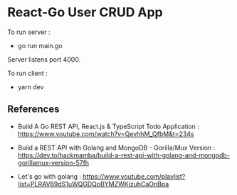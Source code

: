 # React-Go User CRUD App

To run server :

- go run main.go

Server listens port 4000.

To run client :

- yarn dev

## References

- Build A Go REST API, React.js & TypeScript Todo Application : https://www.youtube.com/watch?v=QevhhM_QfbM&t=234s

- Build a REST API with Golang and MongoDB - Gorilla/Mux Version : https://dev.to/hackmamba/build-a-rest-api-with-golang-and-mongodb-gorillamux-version-57fh

- Let's go with golang : https://www.youtube.com/playlist?list=PLRAV69dS1uWQGDQoBYMZWKjzuhCaOnBpa
